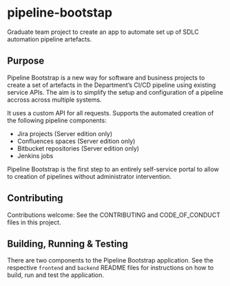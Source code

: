 # pipeline-bootstap

Graduate team project to create an app to automate set up of SDLC automation pipeline artefacts.

## Purpose

Pipeline Bootstrap is a new way for software and business projects to create a set of artefacts in the Department’s CI/CD pipeline using existing service APIs. The aim is to simplify the setup and configuration of a pipeline accross across multiple systems.

It uses a custom API for all requests. Supports the automated creation of the following pipeline components:

-   Jira projects (Server edition only)
-   Confluences spaces (Server edition only)
-   Bitbucket repositories (Server edition only)
-   Jenkins jobs

Pipeline Bootstrap is the first step to an entirely self-service portal to allow to creation of pipelines without administrator intervention.

## Contributing

Contributions welcome: See the CONTRIBUTING and CODE_OF_CONDUCT files in this project.

## Building, Running & Testing

There are two components to the Pipeline Bootstrap application. See the respective `frontend` and `backend` README files for instructions on how to build, run and test the application.
